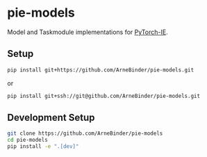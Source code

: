 # pie-models

Model and Taskmodule implementations for [PyTorch-IE](https://github.com/ChristophAlt/pytorch-ie).

## Setup

```bash
pip install git+https://github.com/ArneBinder/pie-models.git
```

or

```bash
pip install git+ssh://git@github.com/ArneBinder/pie-models.git
```

## Development Setup

```bash
git clone https://github.com/ArneBinder/pie-models
cd pie-models
pip install -e ".[dev]"
```
